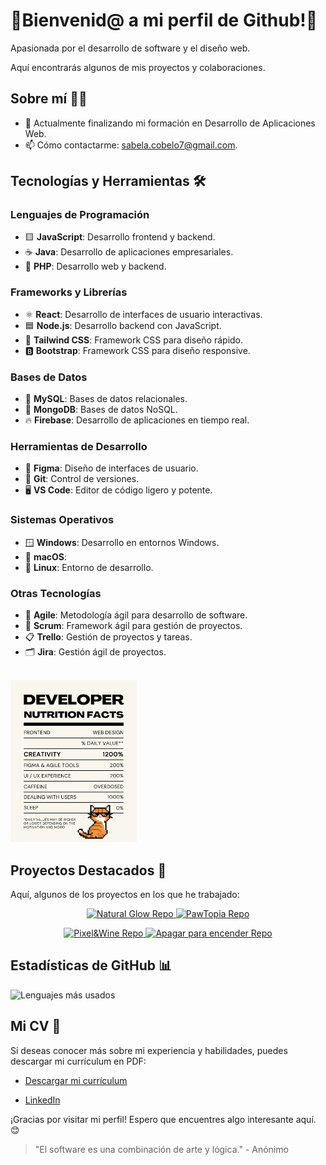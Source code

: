 # 🌟Bienvenid@ a mi perfil de Github!🚀
Apasionada por el desarrollo de software y el diseño web. 

Aquí encontrarás algunos de mis proyectos y colaboraciones.

## Sobre mí 🧑‍💻

- 🔭 Actualmente finalizando mi formación en Desarrollo de Aplicaciones Web.
- 📫 Cómo contactarme: [sabela.cobelo7@gmail.com](mailto:sabela.cobelo7@gmail.com).

## Tecnologías y Herramientas 🛠️

### **Lenguajes de Programación**
- 🟨 **JavaScript**: Desarrollo frontend y backend.
- ☕ **Java**: Desarrollo de aplicaciones empresariales.
- 🐘 **PHP**: Desarrollo web y backend.

### **Frameworks y Librerías**
- ⚛️ **React**: Desarrollo de interfaces de usuario interactivas.
- 🟦 **Node.js**: Desarrollo backend con JavaScript.
- 🎨 **Tailwind CSS**: Framework CSS para diseño rápido.
- 🅱️ **Bootstrap**: Framework CSS para diseño responsive.

### **Bases de Datos**
- 🐬 **MySQL**: Bases de datos relacionales.
- 🍃 **MongoDB**: Bases de datos NoSQL.
- 🔥 **Firebase**: Desarrollo de aplicaciones en tiempo real.

### **Herramientas de Desarrollo**
- 🎨 **Figma**: Diseño de interfaces de usuario.
- 🐙 **Git**: Control de versiones.
- 🖥️ **VS Code**: Editor de código ligero y potente.

### **Sistemas Operativos**
- 🪟 **Windows**: Desarrollo en entornos Windows.
- 🍏 **macOS**: 
- 🐧 **Linux**: Entorno de desarrollo.

### **Otras Tecnologías**
- 🚀 **Agile**: Metodología ágil para desarrollo de software.
- 🔄 **Scrum**: Framework ágil para gestión de proyectos.
- 📋 **Trello**: Gestión de proyectos y tareas.
- 🗂️ **Jira**: Gestión ágil de proyectos.

<br>
<img src="dev-nutrition.svg" alt="developer nutrition facts" width="40%" />

## Proyectos Destacados 🚀

Aquí, algunos de los proyectos en los que he trabajado:

<p align="center">
  <a href="https://github.com/SabelaCobelo/Natural_Glow">
    <img src="https://github-readme-stats.vercel.app/api/pin/?username=SabelaCobelo&repo=Natural_Glow&border_color=37ad43&bg_color=0D1117&title_color=fff&text_color=8B949E&icon_color=fff" alt="Natural Glow Repo"/> 
  </a>
  <a href="https://github.com/SabelaCobelo/PawTopia">
    <img src="https://github-readme-stats.vercel.app/api/pin/?username=SabelaCobelo&repo=PawTopia&border_color=ba34eb&bg_color=0D1117&title_color=fff&text_color=8B949E&icon_color=fff" alt="PawTopia Repo"/> 
  </a>
</p>
<p align="center">
  <a href="https://github.com/SabelaCobelo/Podcast">
    <img src="https://github-readme-stats.vercel.app/api/pin/?username=SabelaCobelo&repo=Podcast&border_color=ff756e&bg_color=0D1117&title_color=fff&text_color=8B949E&icon_color=fff" alt="Pixel&Wine Repo"/> 
  </a>
  <a href="https://github.com/SabelaCobelo/ApagarParaEncender">
    <img src="https://github-readme-stats.vercel.app/api/pin/?username=SabelaCobelo&repo=ApagarParaEncender&border_color=6ee2ff&bg_color=0D1117&title_color=fff&text_color=8B949E&icon_color=fff" alt="Apagar para encender Repo"/> 
  </a>
</p>

## Estadísticas de GitHub 📊

![Lenguajes más usados](https://github-readme-stats.vercel.app/api/top-langs/?username=SabelaCobelo&layout=compact&theme=dark&hide_border=true&bg_color=000000&title_color=ffffff&text_color=ffffff&icon_color=ffffff)

## Mi CV 📄

Si deseas conocer más sobre mi experiencia y habilidades, puedes descargar mi currículum en PDF:

- [Descargar mi currículum](CV.pdf)

- [LinkedIn](https://www.linkedin.com/in/sabelacl/)

¡Gracias por visitar mi perfil! Espero que encuentres algo interesante aquí. 😊

> "El software es una combinación de arte y lógica." - Anónimo

